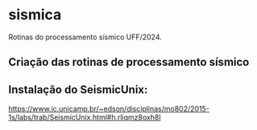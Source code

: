 # sismica
Rotinas do processamento sísmico UFF/2024. 

## Criação das rotinas de processamento sísmico 

## Instalação do SeismicUnix:
https://www.ic.unicamp.br/~edson/disciplinas/mo802/2015-1s/labs/trab/SeismicUnix.html#h.rliqmz8oxh8l